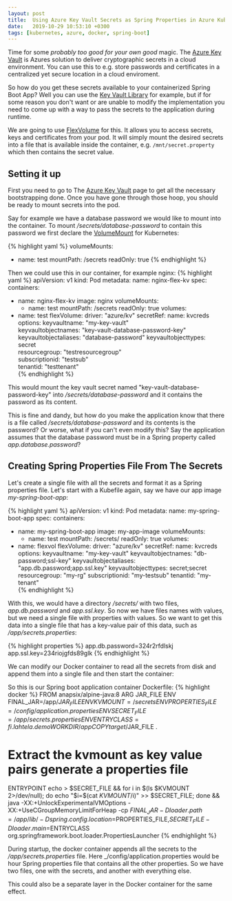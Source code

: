 ```yaml
---
layout: post
title:  Using Azure Key Vault Secrets as Spring Properties in Azure Kubernetes Service
date:   2019-10-29 10:53:10 +0300
tags: [kubernetes, azure, docker, spring-boot]
---
```


Time for some _probably too good for your own good_ magic. The [Azure
Key Vault](https://azure.microsoft.com/en-us/services/key-vault/) is
Azures solution to deliver cryptographic secrets in a cloud
environment. You can use this to e.g. store passwords and certificates in a centralized
yet secure location in a cloud enviroment. 

So how do you get these secrets available to your containerized Spring
Boot App? Well you can use the [Key Vault
Library](https://docs.microsoft.com/en-us/java/azure/spring-framework/configure-spring-boot-starter-java-app-with-azure-key-vault?view=azure-java-stable)
for example, but if for some reason you don't want or are unable to
modify the implementation you need to come up with a way to pass the
secrets to the application during runtime.

We are going to use
[FlexVolume](https://github.com/Azure/kubernetes-keyvault-flexvol) for
this.  It allows you to access secrets, keys and certificates from
your pod. It will simply mount the desired secrets into a file that is
available inside the container, e.g. `/mnt/secret.property` which then
contains the secret value.

## Setting it up

First you need to go to The [Azure
Key Vault](https://azure.microsoft.com/en-us/services/key-vault/) page
to get all the necessary bootstrapping done. Once you have gone
through those hoop, you should be ready to mount secrets into the pod.

Say for example we have a database password we would like to mount
into the container. To mount _/secrets/database-password_ to contain this
password we first declare the
[VolumeMount](https://kubernetes.io/docs/concepts/storage/volumes/)
for Kubernetes:

{% highlight yaml %}
volumeMounts:
   - name: test
      mountPath: /secrets
      readOnly: true
{% endhighlight %}

Then we could use this in our container, for example nginx:
{% highlight yaml %}
apiVersion: v1
kind: Pod
metadata:
  name: nginx-flex-kv
spec:
  containers:
  - name: nginx-flex-kv
    image: nginx
    volumeMounts:
    - name: test
      mountPath: /secrets
      readOnly: true
  volumes:
  - name: test
    flexVolume:
      driver: "azure/kv"
      secretRef:
        name: kvcreds                             
      options:
        keyvaultname: "my-key-vault"              
        keyvaultobjectnames: "key-vault-database-password-key"  
     	keyvaultobjectaliases: "database-password" 
        keyvaultobjecttypes: secret               
        resourcegroup: "testresourcegroup"       
        subscriptionid: "testsub"                 
        tenantid: "testtenant"  
{% endhighlight %}

This would mount the key vault secret named
"key-vault-database-password-key" into _/secrets/database-password_
and it contains the password as its content.

This is fine and dandy, but how do you make the application know that
there is a file called _/secrets/database-password_ and its contents is 
the password? Or worse, what if you can't even modify this? Say the
application assumes that the database password must be in a Spring
property called _app.database.password_?

## Creating Spring Properties File From The Secrets

Let's create a single file with all the secrets and format it as a
Spring properties file. Let's start with a Kubefile again, say we
have our app image _my-spring-boot-app_:

{% highlight yaml %}
apiVersion: v1
kind: Pod
metadata:
  name: my-spring-boot-app
spec:
  containers:
  - name: my-spring-boot-app
    image: my-app-image
    volumeMounts:
    - name: test
      mountPath: /secrets/
      readOnly: true
  volumes:
  - name: flexvol
    flexVolume:
      driver: "azure/kv"
      secretRef:
        name: kvcreds                             
      options:
        keyvaultname: "my-key-vault"
        keyvaultobjectnames: "db-password;ssl-key"
        keyvaultobjectaliases: "app.db.password;app.ssl.key"
        keyvaultobjecttypes: secret;secret
        resourcegroup: "my-rg"
        subscriptionid: "my-testsub"
        tenantid: "my-tenant"    
{% endhighlight %}

With this, we would have a directory _/secrets/_ with two files,
_app.db.password_ and _app.ssl.key_. So now we have files names with
values, but we need a single file with properties with values. So we want to get this
data into a single file that has a key-value pair of this data, such as _/app/secrets.properties_:

{% highlight properties %}
app.db.password=324r2rfdlskj
app.ssl.key=234riojgfds89glk
{% endhighlight %}

We can modify our Docker container to read all the secrets from
disk and append them into a single file and then start the container:

So this is our Spring boot application container Dockerfile:
{% highlight docker %}
FROM anapsix/alpine-java:8
ARG JAR_FILE
ENV FINAL_JAR=/app/$JAR_FILE
ENV KVMOUNT=/secrets
ENV PROPERTIES_FILE=/config/application.properties
ENV SECRET_FILE=/app/secrets.properties
ENV ENTRYCLASS=fi.lahtela.demo
WORKDIR /app
COPY target/$JAR_FILE .
# Extract the kvmount as key value pairs generate a properties file
ENTRYPOINT echo > $SECRET_FILE && for i in $(ls $KVMOUNT 2>/dev/null); do echo "$i=$(cat $KVMOUNT/$i)" >> $SECRET_FILE; done && java -XX:+UnlockExperimentalVMOptions -XX:+UseCGroupMemoryLimitForHeap -cp $FINAL_JAR -Dloader.path=/app/lib/ -Dspring.config.location=$PROPERTIES_FILE,$SECRET_FILE -Dloader.main=$ENTRYCLASS org.springframework.boot.loader.PropertiesLauncher
{% endhighlight %}

During startup, the docker container appends all the secrets to the _/app/secrets.properties_
file. Here _/config/application.properties would be hour Spring
properties file that contains all the other properties. So we have two
files, one with the secrets, and another with everything else.

This could also be a separate layer in the Docker container for the
same effect.


